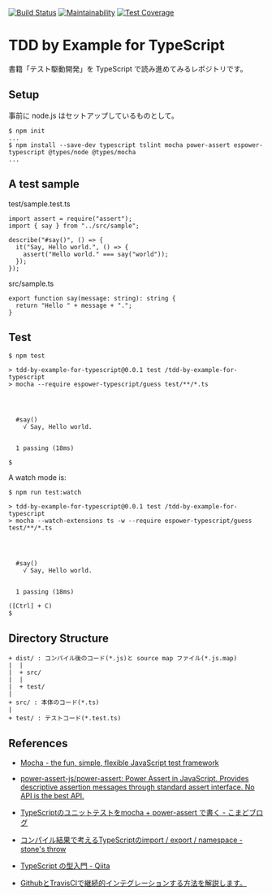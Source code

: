 [![Build Status](https://travis-ci.org/msfukui/tdd-by-example-for-typescript.svg?branch=master)](https://travis-ci.org/msfukui/tdd-by-example-for-typescript)
[![Maintainability](https://api.codeclimate.com/v1/badges/ef52791cd6eeb719e939/maintainability)](https://codeclimate.com/github/msfukui/tdd-by-example-for-typescript/maintainability)
[![Test Coverage](https://api.codeclimate.com/v1/badges/ef52791cd6eeb719e939/test_coverage)](https://codeclimate.com/github/msfukui/tdd-by-example-for-typescript/test_coverage)

# TDD by Example for TypeScript

書籍「テスト駆動開発」を TypeScript で読み進めてみるレポジトリです。

## Setup

事前に node.js はセットアップしているものとして。

```
$ npm init
...
$ npm install --save-dev typescript tslint mocha power-assert espower-typescript @types/node @types/mocha
...
```

## A test sample

test/sample.test.ts

```
import assert = require("assert");
import { say } from "../src/sample";

describe("#say()", () => {
  it("Say, Hello world.", () => {
    assert("Hello world." === say("world"));
  });
});
```

src/sample.ts

```
export function say(message: string): string {
  return "Hello " + message + ".";
}
```

## Test

```
$ npm test

> tdd-by-example-for-typescript@0.0.1 test /tdd-by-example-for-typescript
> mocha --require espower-typescript/guess test/**/*.ts




  #say()
    √ Say, Hello world.


  1 passing (18ms)

$
```

A watch mode is:

```
$ npm run test:watch

> tdd-by-example-for-typescript@0.0.1 test /tdd-by-example-for-typescript
> mocha --watch-extensions ts -w --require espower-typescript/guess test/**/*.ts




  #say()
    √ Say, Hello world.


  1 passing (18ms)

([Ctrl] + C)
$ 
```

## Directory Structure

```
+ dist/ : コンパイル後のコード(*.js)と source map ファイル(*.js.map) 
|  |
|  + src/
|  |
|  + test/
|
+ src/ : 本体のコード(*.ts)
|
+ test/ : テストコード(*.test.ts)
```

## References

* [Mocha - the fun, simple, flexible JavaScript test framework](https://mochajs.org/)

* [power-assert-js/power-assert: Power Assert in JavaScript. Provides descriptive assertion messages through standard assert interface. No API is the best API.](https://github.com/power-assert-js/power-assert)

* [TypeScriptのユニットテストをmocha + power-assert で書く - こまどブログ](https://ky-yk-d.hatenablog.com/entry/2018/11/04/091055)

* [コンパイル結果で考えるTypeScriptのimport / export / namespace - stone's throw](http://osamtimizer.hatenablog.com/entry/2018/06/27/222155)

* [TypeScript の型入門 - Qiita](https://qiita.com/uhyo/items/e2fdef2d3236b9bfe74a)

* [GithubとTravisCIで継続的インテグレーションする方法を解説します。](https://photo-tea.com/p/17/javascript-test-how-to-5/)
